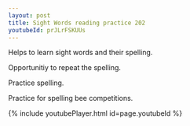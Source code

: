 ```yaml
---
layout: post
title: Sight Words reading practice 202
youtubeId: prJLrFSKUUs
---
```

 
 
Helps to learn sight words and their spelling.

Opportunitiy to repeat the spelling. 

Practice spelling. 
 
Practice for spelling bee competitions. 
 
{% include youtubePlayer.html id=page.youtubeId %}
 
 
